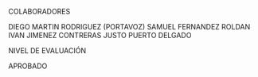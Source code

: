COLABORADORES

DIEGO MARTIN RODRIGUEZ (PORTAVOZ)
SAMUEL FERNANDEZ ROLDAN
IVAN JIMENEZ CONTRERAS
JUSTO PUERTO DELGADO

NIVEL DE EVALUACIÓN

APROBADO
